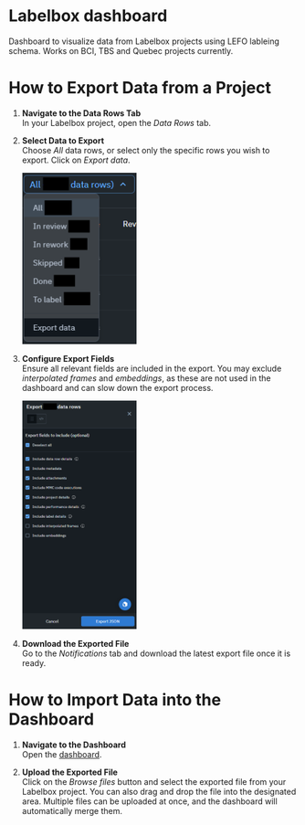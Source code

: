 # Labelbox dashboard
Dashboard to visualize data from Labelbox projects using LEFO lableing schema. Works on BCI, TBS and Quebec projects currently.

# How to Export Data from a Project

1. **Navigate to the Data Rows Tab**  
    In your Labelbox project, open the *Data Rows* tab.

2. **Select Data to Export**  
    Choose *All* data rows, or select only the specific rows you wish to export. Click on *Export data*.

    <img src="assets/export_data_step1.png" alt="Export Data Step 1" height="300" width="200"><br/>

3. **Configure Export Fields**  
    Ensure all relevant fields are included in the export. You may exclude *interpolated frames* and *embeddings*, as these are not used in the dashboard and can slow down the export process.

    <img src="assets/export_data_step2.png" alt="Export Data Step 2" height="400" width="200"><br/>

4. **Download the Exported File**  
    Go to the *Notifications* tab and download the latest export file once it is ready.

# How to Import Data into the Dashboard

1. **Navigate to the Dashboard**  
    Open the [dashboard](https://lefolab-labelbox-dashboard.streamlit.app/).

2. **Upload the Exported File**  
    Click on the *Browse files* button and select the exported file from your Labelbox project.
    You can also drag and drop the file into the designated area.
    Multiple files can be uploaded at once, and the dashboard will automatically merge them.
